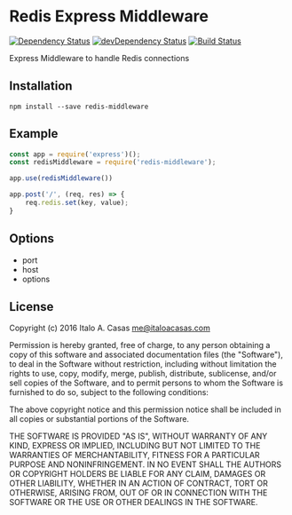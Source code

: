 # Redis Express Middleware

[![Dependency Status](https://david-dm.org/italoacasas/redis-middleware.svg)](https://david-dm.org/italoacasas/redis-middleware)
[![devDependency Status](https://david-dm.org/italoacasas/redis-middleware/dev-status.svg?theme=shields.io)](https://david-dm.org/italoacasas/redis-middleware#info=devDependencies)
[![Build Status](https://travis-ci.org/italoacasas/redis-middleware.svg?branch=master)](https://travis-ci.org/italoacasas/redis-middleware)

Express Middleware to handle Redis connections

## Installation
`npm install --save redis-middleware`

## Example
```javascript
const app = require('express')();
const redisMiddleware = require('redis-middleware');

app.use(redisMiddleware())

app.post('/', (req, res) => {
    req.redis.set(key, value);  
}
```

## Options
- port
- host
- options

## License
Copyright (c) 2016 Italo A. Casas <me@italoacasas.com>

Permission is hereby granted, free of charge, to any person obtaining a copy of this software and associated documentation files (the "Software"), to deal in the Software without restriction, including without limitation the rights to use, copy, modify, merge, publish, distribute, sublicense, and/or sell copies of the Software, and to permit persons to whom the Software is furnished to do so, subject to the following conditions:

The above copyright notice and this permission notice shall be included in all copies or substantial portions of the Software.

THE SOFTWARE IS PROVIDED "AS IS", WITHOUT WARRANTY OF ANY KIND, EXPRESS OR IMPLIED, INCLUDING BUT NOT LIMITED TO THE WARRANTIES OF MERCHANTABILITY, FITNESS FOR A PARTICULAR PURPOSE AND NONINFRINGEMENT. IN NO EVENT SHALL THE AUTHORS OR COPYRIGHT HOLDERS BE LIABLE FOR ANY CLAIM, DAMAGES OR OTHER LIABILITY, WHETHER IN AN ACTION OF CONTRACT, TORT OR OTHERWISE, ARISING FROM, OUT OF OR IN CONNECTION WITH THE SOFTWARE OR THE USE OR OTHER DEALINGS IN THE SOFTWARE.
